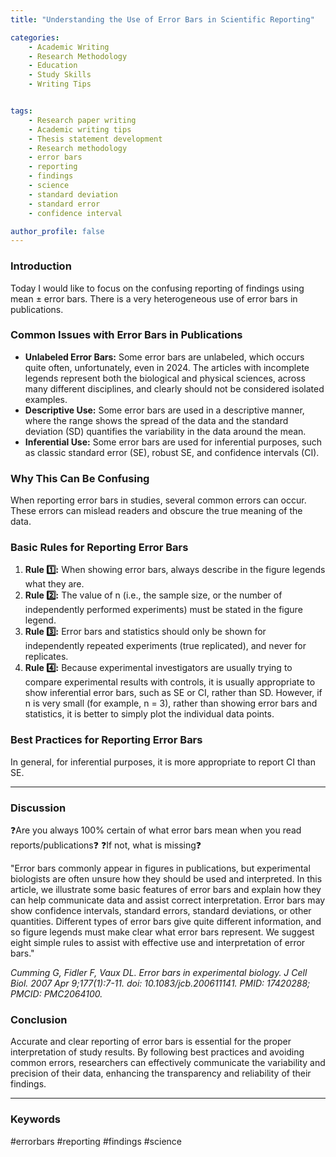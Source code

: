 ```yaml
---
title: "Understanding the Use of Error Bars in Scientific Reporting"

categories:
    - Academic Writing
    - Research Methodology
    - Education
    - Study Skills
    - Writing Tips


tags: 
    - Research paper writing
    - Academic writing tips
    - Thesis statement development
    - Research methodology
    - error bars
    - reporting
    - findings
    - science
    - standard deviation
    - standard error
    - confidence interval

author_profile: false
---
```


### Introduction

Today I would like to focus on the confusing reporting of findings using mean ± error bars. There is a very heterogeneous use of error bars in publications.

### Common Issues with Error Bars in Publications

- **Unlabeled Error Bars:** Some error bars are unlabeled, which occurs quite often, unfortunately, even in 2024. The articles with incomplete legends represent both the biological and physical sciences, across many different disciplines, and clearly should not be considered isolated examples.
- **Descriptive Use:** Some error bars are used in a descriptive manner, where the range shows the spread of the data and the standard deviation (SD) quantifies the variability in the data around the mean.
- **Inferential Use:** Some error bars are used for inferential purposes, such as classic standard error (SE), robust SE, and confidence intervals (CI).

### Why This Can Be Confusing

When reporting error bars in studies, several common errors can occur. These errors can mislead readers and obscure the true meaning of the data.

### Basic Rules for Reporting Error Bars

1. **Rule 1️⃣:** When showing error bars, always describe in the figure legends what they are.
2. **Rule 2️⃣:** The value of n (i.e., the sample size, or the number of independently performed experiments) must be stated in the figure legend.
3. **Rule 3️⃣:** Error bars and statistics should only be shown for independently repeated experiments (true replicated), and never for replicates.
4. **Rule 4️⃣:** Because experimental investigators are usually trying to compare experimental results with controls, it is usually appropriate to show inferential error bars, such as SE or CI, rather than SD. However, if n is very small (for example, n = 3), rather than showing error bars and statistics, it is better to simply plot the individual data points.

### Best Practices for Reporting Error Bars

In general, for inferential purposes, it is more appropriate to report CI than SE.

---

### Discussion

❓Are you always 100% certain of what error bars mean when you read reports/publications❓
❓If not, what is missing❓

"Error bars commonly appear in figures in publications, but experimental biologists are often unsure how they should be used and interpreted. In this article, we illustrate some basic features of error bars and explain how they can help communicate data and assist correct interpretation. Error bars may show confidence intervals, standard errors, standard deviations, or other quantities. Different types of error bars give quite different information, and so figure legends must make clear what error bars represent. We suggest eight simple rules to assist with effective use and interpretation of error bars."

*Cumming G, Fidler F, Vaux DL. Error bars in experimental biology. J Cell Biol. 2007 Apr 9;177(1):7-11. doi: 10.1083/jcb.200611141. PMID: 17420288; PMCID: PMC2064100.*

### Conclusion

Accurate and clear reporting of error bars is essential for the proper interpretation of study results. By following best practices and avoiding common errors, researchers can effectively communicate the variability and precision of their data, enhancing the transparency and reliability of their findings.

---

### Keywords

#errorbars #reporting #findings #science
